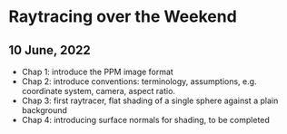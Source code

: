 # Raytracing over the Weekend

## 10 June, 2022
- Chap 1: introduce the PPM image format
- Chap 2: introduce conventions: terminology, assumptions, e.g. coordinate system, camera, aspect ratio.
- Chap 3: first raytracer, flat shading of a single sphere against a plain background
- Chap 4: introducing surface normals for shading, to be completed
